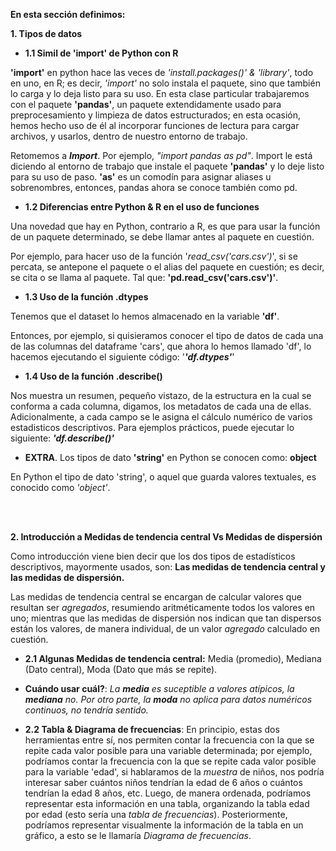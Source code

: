 **En esta sección definimos:**
<br>

**1. Tipos de datos**

* **1.1 Simil de 'import' de Python con R**

**'import'** en python hace las veces de *'install.packages()' & 'library'*, todo en uno, en R; es decir, *'import'* no solo instala el paquete, sino que también lo carga y lo deja listo para su uso. En esta clase particular trabajaremos con el paquete **'pandas'**, un paquete extendidamente usado para preprocesamiento y limpieza de datos estructurados; en esta ocasión, hemos hecho uso de él al incorporar funciones de lectura para cargar archivos, y usarlos, dentro de nuestro entorno de trabajo.

Retomemos a **_Import_**. Por ejemplo, *"import pandas as pd"*. Import le está diciendo al entorno de trabajo que instale el paquete **'pandas'** y lo deje listo para su uso de paso. **'as'** es un comodín para asignar aliases u sobrenombres, entonces, pandas ahora se conoce también como pd. 


* **1.2 Diferencias entre Python & R en el uso de funciones**

Una novedad que hay en Python, contrario a R, es que para usar la función de un paquete determinado, se debe llamar antes al paquete en cuestión. 

Por ejemplo, para hacer uso de la función '*read_csv('cars.csv')*', si se percata, se antepone el paquete o el alias del paquete en cuestión; es decir, se cita o se llama al paquete. Tal que: **'pd.read_csv('cars.csv')'**.


* **1.3 Uso de la función .dtypes**

Tenemos que el dataset lo hemos almacenado en la variable **'df'**. 

Entonces, por ejemplo, si quisieramos conocer el tipo de datos de cada una de las columnas del dataframe 'cars', que ahora lo hemos llamado 'df', lo hacemos ejecutando el siguiente código: '***'df.dtypes'***'


* **1.4 Uso de la función .describe()**

Nos muestra un resumen, pequeño vistazo, de la estructura en la cual se conforma a cada columna, digamos, los metadatos de cada una de ellas. Adicionalmente, a cada campo se le asigna el cálculo numérico de varios estadisticos descriptivos. Para ejemplos prácticos, puede ejecutar lo siguiente: ***'df.describe()'***


* **EXTRA**. Los tipos de dato **'string'** en Python se conocen como: **object**

En Python el tipo de dato 'string', o aquel que guarda valores textuales, es conocido como _'object'_.


<br>
<br>


**2. Introducción a Medidas de tendencia central Vs Medidas de dispersión**

Como introducción viene bien decir que los dos tipos de estadísticos descriptivos, mayormente usados, son: **Las medidas de tendencia central y las medidas de dispersión.**

Las medidas de tendencia central se encargan de calcular valores que resultan ser *agregados*, resumiendo aritméticamente todos los valores en uno; mientras que las medidas de dispersión nos indican que tan dispersos están los valores, de manera individual, de un valor *agregado* calculado en cuestión.   


* **2.1 Algunas Medidas de tendencia central:** Media (promedio), Mediana (Dato central), Moda (Dato que más se repite). 

* **Cuándo usar cuál?**: *La **media** es suceptible a valores atípicos, la **mediana** no. Por otro parte, la **moda** no aplica para datos numéricos continuos, no tendría sentido.* 

* **2.2 Tabla & Diagrama de frecuencias**: En principio, estas dos herramientas entre sí, nos permiten contar la frecuencia con la que se repite cada valor posible para una variable determinada; por ejemplo, podríamos contar la frecuencia con la que se repite cada valor posible para la variable 'edad', si hablaramos de la *muestra* de niños, nos podría interesar saber cuántos niños tendrían la edad de 6 años o cuántos tendrían la edad 8 años, etc. Luego, de manera ordenada, podríamos representar esta información en una tabla, organizando la tabla edad por edad (esto sería una *tabla de frecuencias*). Posteriormente, podríamos representar visualmente la información de la tabla en un gráfico, a esto se le llamaría *Diagrama de frecuencias*.  
